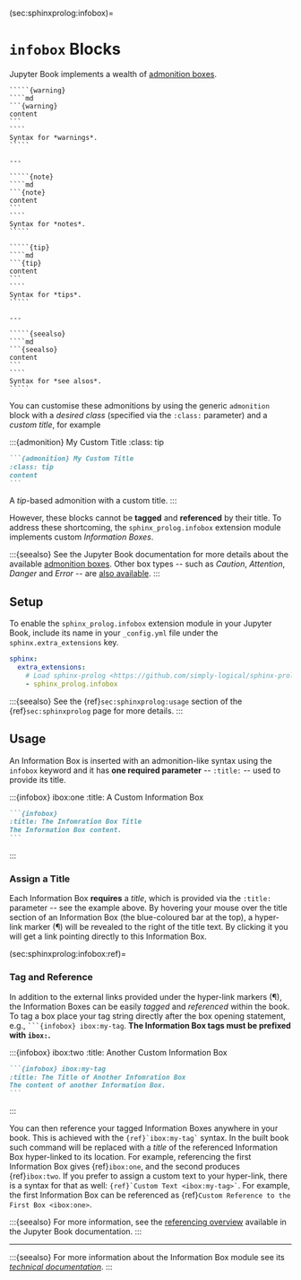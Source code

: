 (sec:sphinxprolog:infobox)=
# `infobox` Blocks #

Jupyter Book implements a wealth of [admonition boxes].

``````{panels}
`````{warning}
````md
```{warning}
content
```
````
Syntax for *warnings*.
`````

---

`````{note}
````md
```{note}
content
```
````
Syntax for *notes*.
`````
``````

``````{panels}
`````{tip}
````md
```{tip}
content
```
````
Syntax for *tips*.
`````

---

`````{seealso}
````md
```{seealso}
content
```
````
Syntax for *see alsos*.
`````
``````

You can customise these admonitions by using the generic `admonition` block
with a *desired class* (specified via the `:class:` parameter) and
a *custom title*, for example

:::{admonition} My Custom Title
:class: tip
````md
```{admonition} My Custom Title
:class: tip
content
```
````
A *tip*-based admonition with a custom title.
:::

However, these blocks cannot be **tagged** and **referenced** by their title.
To address these shortcoming, the `sphinx_prolog.infobox` extension module
implements custom *Information Boxes*.

:::{seealso}
See the Jupyter Book documentation for more details about the available
[admonition boxes].
Other box types -- such as *Caution*, *Attention*, *Danger* and *Error* --
are [also available].
:::

## Setup ##

To enable the `sphinx_prolog.infobox` extension module in your Jupyter Book,
include its name in your `_config.yml` file under the `sphinx.extra_extensions`
key.
```yaml
sphinx:
  extra_extensions:
    # Load sphinx-prolog <https://github.com/simply-logical/sphinx-prolog>
    - sphinx_prolog.infobox
```

:::{seealso}
See the {ref}`sec:sphinxprolog:usage` section of the {ref}`sec:sphinxprolog`
page for more details.
:::

## Usage ##

An Information Box is inserted with an admonition-like syntax using the
`infobox` keyword and it has **one required parameter** -- `:title:` --
used to provide its title.

:::{infobox} ibox:one
:title: A Custom Information Box
````md
```{infobox}
:title: The Infomration Box Title
The Information Box content.
```
````
:::

### Assign a Title ###

Each Information Box **requires** a *title*, which is provided via the
`:title:` parameter -- see the example above.
By hovering your mouse over the title section of an Information Box
(the blue-coloured bar at the top), a hyper-link marker (¶) will be revealed
to the right of the title text.
By clicking it you will get a link pointing directly to this Information Box.

(sec:sphinxprolog:infobox:ref)=
### Tag and Reference ###

In addition to the external links provided under the hyper-link markers (¶),
the Information Boxes can be easily *tagged* and *referenced* within the book.
To tag a box place your tag string directly after the box opening statement,
e.g., `` ```{infobox} ibox:my-tag ``.
**The Information Box tags must be prefixed with `ibox:`.**

:::{infobox} ibox:two
:title: Another Custom Information Box
````md
```{infobox} ibox:my-tag
:title: The Title of Another Infomration Box
The content of another Information Box.
```
````
:::

You can then reference your tagged Information Boxes anywhere in your book.
This is achieved with the `` {ref}`ibox:my-tag` `` syntax.
In the built book such command will be replaced with a *title* of the
referenced Information Box hyper-linked to its location.
For example, referencing the first Information Box gives {ref}`ibox:one`,
and the second produces {ref}`ibox:two`.
If you prefer to assign a custom text to your hyper-link, there is a syntax for
that as well: `` {ref}`Custom Text <ibox:my-tag>` ``.
For example, the first Information Box can be referenced as
{ref}`Custom Reference to the First Box <ibox:one>`.

:::{seealso}
For more information, see the [referencing overview] available in the
Jupyter Book documentation.
:::

---

:::{seealso}
For more information about the Information Box module see
its [*technical documentation*].
:::

[admonition boxes]: https://jupyterbook.org/content/content-blocks.html#notes-warnings-and-other-admonitions
[referencing overview]: https://jupyterbook.org/content/citations.html#referencing-overview
[also available]: https://jupyterbook.org/reference/cheatsheet.html#admonitions
[*technical documentation*]: https://github.com/simply-logical/sphinx-prolog#information_source-infobox-directive
